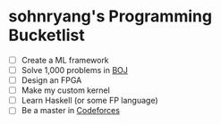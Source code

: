 # sohnryang's Programming Bucketlist

- [ ] Create a ML framework
- [ ] Solve 1,000 problems in [BOJ](https://boj.kr)
- [ ] Design an FPGA
- [ ] Make my custom kernel
- [ ] Learn Haskell (or some FP language)
- [ ] Be a master in [Codeforces](https://codeforces.com/)
